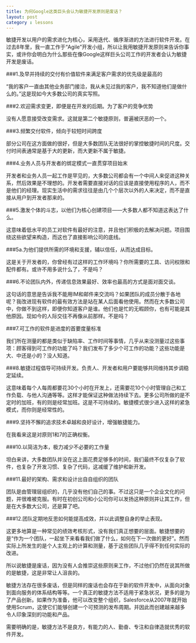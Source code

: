```yaml
---
title: 为何Google这类巨头会认为敏捷开发原则是废话？
layout: post
category : lessons
---
```


敏捷开发以用户的需求进化为核心，采用迭代、循序渐进的方法进行软件开发。在过去8年里，我一直工作于“Agile”开发小组，所以让我用敏捷开发原则来告诉你事实，或许你会明白为什么那些在像Google这样巨头公司工作的开发者会认为敏捷开发是废话。 

###1.及早并持续的交付有价值软件来满足客户需求的优先级是最高的 

“我的客户一直由其他业务部门接洽，我从未见过我的客户，我不知道他们是做什么的。”这是现如今大多数公司的真实写照。 

###2.欢迎需求变更，即便是在开发的后期。为了客户的竞争优势 

没有人愿意接受改变需求。这就是第二个敏捷原则，普遍被厌恶的一个。 

###3.频繁交付软件，倾向于较短时间跨度 

部分公司在这方面做的很好，但是大多数团队无法很好的掌控敏捷时间的尺度。交付时间表通常是基于大的更新，而大更新不属于敏捷。 

###4.业务人员与开发者的绑定模式一直贯穿项目始末 

开发者和业务人员一起工作是罕见的，大多数公司都会有一个中间人来促进这种关系，然后效果是不理想的。开发者需要直接对话的应该是直接使用程序的人，而不是他们的经理。现实生活中的需求往往是由几个个层次以外的人来决定，而不是直接从用户到开发者那来的。 

###5.激发个体的斗志，以他们为核心创建项目——大多数人都不知道这表达了什么。 

这意味着低水平的员工对软件有最好的注意，并且他们积极的去解决问题。项目围绕这些欲望来构造，而这也了直接影响公司的底线。 

###5a.为他们提供所需的环境和支援，辅以信任，从而达成目标。 

这是关于开发者的，你曾经有过这样的工作环境吗？你所需要的工具、访问权限和配件都有。或许不用多说什么了，不是吗？ 

###6.不论团队内外，传递信息效果最好、效率也最高的方式是面对面交谈。 

这句话的意思是告诉我不能用IM和邮件来交流吗？如果团队的成员分散于各地呢？我改进现有软件的最有效方法是站在某人后面看他使用。然而在大多数公司中，你做不到这样，即便你知道客户是谁。他们也是忙的无暇顾你，也有可能是其他原因。现如今的人际交往不再像从前那样。不是吗？ 

###7.可工作的软件是进度的首要度量标准 

我们所在测量的都是类似于缺陷率、工作时间等事情，几乎从来没测量过这些事项：顾客得到可工作的功能了吗？我们发布了多少个可工作的功能？这些功能是大、中还是小的？没人知道。 

###8.敏捷过程倡导可持续开发。负责人、开发者和用户要能够共同维持其步调稳定延续。 

这意味着每个人每周都要花30个小时在开发上，还需要花10个小时管理自己和工作负载、与他人沟通等等。这样才能保证这种做法持续下去。更多公司所做的是不定时的加班，有的则是经常加班。这是不可持续的。敏捷模式很少进入这样的紧急模式，而你则是经常性的。 

###9.坚持不懈的追求技术卓越和良好设计，增强敏捷能力。 

在我看来这是对原则1和7的正确权衡。 

###10.以简洁为本，极力减少不必要的工作量 

坦白来讲，大多数团队并没在这上面花费足够多的时间，我们最终不仅复杂了软件，也复杂了开发习惯、复杂了代码，这减缓了维护和新开发。 

###11.最好的架构、需求和设计出自自组织的团队 

团队是由管理层组织的，几乎没有他们自己的事。不过这只是一个企业文化的问题，并很难被克服。有时在初创公司和小公司你可以发扬这种原则并让其工作，但是在大多数大公司，还是算了吧。 

###12.团队定期地反思如何能提高成效，并以此调整自身的举止表现。 

这更多地算是一种常见的绩效考核形式，没有我们真正想要的层面。敏捷想要的是“作为一个团队，一起坐下来看看我们做了什么，如何在下一次做的更好”。然而实际上所发生的是个人主观上的计算和测量，基于这些团队几乎得不到任何实际的改进。 

所以说敏捷是废话，因为没有人会推崇这些原则来工作，不过他们仍然在说其所做的是敏捷，这是非常让人沮丧的。 

敏捷方法存在很多废话，但是同样的废话也会存在于新的软件开发中，从面向对象到面向服务的体系结构等等。一个真正的敏捷方法不适用于紧急状况，更多的是为了产品创新。如果作为准备，他可以改变整个组织，Salesforce从2007年就开始使用Scrum，这使它们能够创建一个可预测的发布周期。并因此而创建越来越多令人印象深刻的功能和产品。 

需要明确的是，敏捷方法不是良方，有能力的人、勤奋、专注和自律造就优秀的软件开发。

